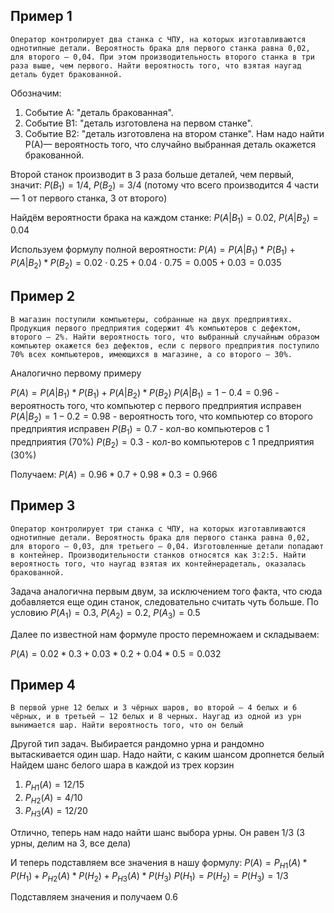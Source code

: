 ## Пример 1

```
Оператор контролирует два станка с ЧПУ, на которых изготавливаются однотипные детали. Вероятность брака для первого станка равна 0,02, для второго – 0,04. При этом производительность второго станка в три раза выше, чем первого. Найти вероятность того, что взятая наугад деталь будет бракованной.
```

Обозначим:
1) Событие A: "деталь бракованная".
2) Событие B1​: "деталь изготовлена на первом станке".
3) Событие B2​: "деталь изготовлена на втором станке".
Нам надо найти P(A)— вероятность того, что случайно выбранная деталь окажется бракованной.

Второй станок производит в 3 раза больше деталей, чем первый, значит:
$P(B_1)=1/4$, $P(B_2)=3/4$
(потому что всего производится 4 части — 1 от первого станка, 3 от второго)

Найдём вероятности брака на каждом станке:
$P(A|B_1)=0.02$, $P(A|B_2)=0.04$

Используем формулу полной вероятности:
$P(A) = P(A|B_1)*P(B_1) + P(A|B_2)*P(B_2) = 0.02⋅0.25+0.04⋅0.75=0.005+0.03=0.035$ 

## Пример 2

```
В магазин поступили компьютеры, собранные на двух предприятиях. Продукция первого предприятия содержит 4% компьютеров с дефектом, второго – 2%. Найти вероятность того, что выбранный случайным образом компьютер окажется без дефектов, если с первого предприятия поступило 70% всех компьютеров, имеющихся в магазине, а со второго – 30%.
```

Аналогично первому примеру

$P(A) = P(A|B_1) * P(B_1) + P(A|B_2)*P(B_2)$ 
$P(A|B_1) = 1-0.4=0.96$ - вероятность того, что компьютер с первого предприятия исправен
$P(A|B_2) = 1-0.2=0.98$ - вероятность того, что компьютер со второго предприятия исправен
$P(B_1)=0.7$ - кол-во компьютеров с 1 предприятия (70%)
$P(B_2)=0.3$ - кол-во компьютеров с 1 предприятия (30%)

Получаем:
$P(A) = 0.96*0.7 +0.98*0.3 = 0.966$

## Пример 3

```
Оператор контролирует три станка с ЧПУ, на которых изготавливаются однотипные детали. Вероятность брака для первого станка равна 0,02, для второго – 0,03, для третьего – 0,04. Изготовленные детали попадают в контейнер. Производительности станков относятся как 3:2:5. Найти вероятность того, что наугад взятая их контейнерадеталь, оказалась бракованной.
```

Задача аналогична первым двум, за исключением того факта, что сюда добавляется еще один станок, следовательно считать чуть больше. По условию
$P(A_1) = 0.3$, $P(A_2) = 0.2$, $P(A_3) = 0.5$

Далее по известной нам формуле просто перемножаем и складываем:

$P(A)=0.02*0.3+0.03*0.2+0.04*0.5=0.032$ 

## Пример 4

```
В первой урне 12 белых и 3 чёрных шаров, во второй – 4 белых и 6 чёрных, и в третьей – 12 белых и 8 черных. Наугад из одной из урн вынимается шар. Найти вероятность того, что он белый
```

Другой тип задач. Выбирается рандомно урна и рандомно вытаскивается один шар. Надо найти, с каким шансом дропнется белый
Найдем шанс белого шара в каждой из трех корзин
1) $P_{H1}(A)=12/15$
2) $P_{H2}(A)=4/10$
3) $P_{H3}(A)=12/20$

Отлично, теперь нам надо найти шанс выбора урны. Он равен 1/3 (3 урны, делим на 3, все дела)

И теперь подставляем все значения в нашу формулу:
$P(A)=P_{H1}(A)* P(H_1) +P_{H2}(A)*P(H_2) + P_{H3}(A)*P(H_3)$
$P(H_1)=P(H_2)=P(H_3)=1/3$

Подставляем значения и получаем 0.6

